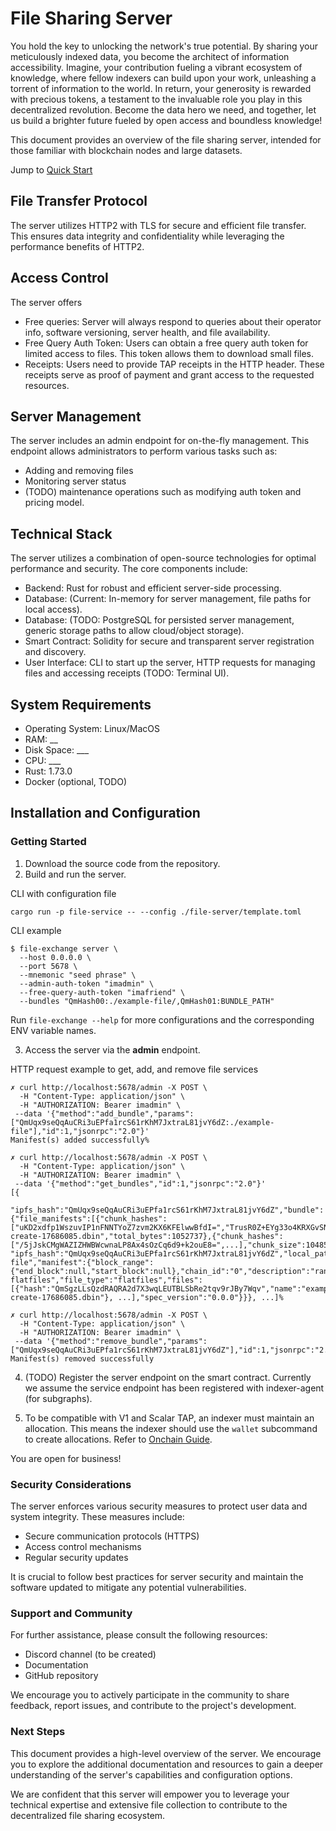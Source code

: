 # File Sharing Server

You hold the key to unlocking the network's true potential. By sharing your meticulously indexed data, you become the architect of information accessibility. Imagine, your contribution fueling a vibrant ecosystem of knowledge, where fellow indexers can build upon your work, unleashing a torrent of information to the world. In return, your generosity is rewarded with precious tokens, a testament to the invaluable role you play in this decentralized revolution. Become the data hero we need, and together, let us build a brighter future fueled by open access and boundless knowledge!

This document provides an overview of the file sharing server, intended for those familiar with blockchain nodes and large datasets.

Jump to [Quick Start](###getting-started)

## File Transfer Protocol

The server utilizes HTTP2 with TLS for secure and efficient file transfer. This ensures data integrity and confidentiality while leveraging the performance benefits of HTTP2.


## Access Control

The server offers

- Free queries: Server will always respond to queries about their operator info, software versioning, server health, and file availability.
- Free Query Auth Token: Users can obtain a free query auth token for limited access to files. This token allows them to download small files.
- Receipts: Users need to provide TAP receipts in the HTTP header. These receipts serve as proof of payment and grant access to the requested resources.

## Server Management

The server includes an admin endpoint for on-the-fly management. This endpoint allows administrators to perform various tasks such as:

- Adding and removing files
- Monitoring server status
- (TODO) maintenance operations such as modifying auth token and pricing model.

## Technical Stack
The server utilizes a combination of open-source technologies for optimal performance and security. The core components include:

- Backend: Rust for robust and efficient server-side processing.
- Database: (Current: In-memory for server management, file paths for local access). 
- Database: (TODO: PostgreSQL for persisted server management, generic storage paths to allow cloud/object storage). 
- Smart Contract: Solidity for secure and transparent server registration and discovery.
- User Interface: CLI to start up the server, HTTP requests for managing files and accessing receipts (TODO: Terminal UI).

## System Requirements
- Operating System: Linux/MacOS
- RAM: __
- Disk Space: ___
- CPU: ___
- Rust: 1.73.0
- Docker (optional, TODO)

## Installation and Configuration

### Getting Started

1. Download the source code from the repository.
2. Build and run the server.

CLI with configuration file
```
cargo run -p file-service -- --config ./file-server/template.toml
```

CLI example
```
$ file-exchange server \
  --host 0.0.0.0 \
  --port 5678 \
  --mnemonic "seed phrase" \
  --admin-auth-token "imadmin" \
  --free-query-auth-token "imafriend" \
  --bundles "QmHash00:./example-file/,QmHash01:BUNDLE_PATH"
```
Run `file-exchange --help` for more configurations and the corresponding ENV variable names.

3. Access the server via the **admin** endpoint.

HTTP request example to get, add, and remove file services
```
✗ curl http://localhost:5678/admin -X POST \
  -H "Content-Type: application/json" \
  -H "AUTHORIZATION: Bearer imadmin" \
 --data '{"method":"add_bundle","params":["QmUqx9seQqAuCRi3uEPfa1rcS61rKhM7JxtraL81jvY6dZ:./example-file"],"id":1,"jsonrpc":"2.0"}' 
Manifest(s) added successfully%      

✗ curl http://localhost:5678/admin -X POST \
  -H "Content-Type: application/json" \
  -H "AUTHORIZATION: Bearer imadmin" \
 --data '{"method":"get_bundles","id":1,"jsonrpc":"2.0"}'
[{
  "ipfs_hash":"QmUqx9seQqAuCRi3uEPfa1rcS61rKhM7JxtraL81jvY6dZ","bundle":{"file_manifests":[{"chunk_hashes":["uKD2xdfp1WszuvIP1nFNNTYoZ7zvm2KX6KFElwwBfdI=","TrusR0Z+EYg33o4KRXGvSN910yavCkjD7K3pYImGZaQ="],"chunk_size":1048576,"file_name":"example-create-17686085.dbin","total_bytes":1052737},{"chunk_hashes":["/5jJskCMgWAZIZHWBWcwnaLP8Ax4sOzCq6d9+k2ouE8=",...],"chunk_size":1048576,"file_name":"0017234500.dbin.zst","total_bytes":24817953},...],
"ipfs_hash":"QmUqx9seQqAuCRi3uEPfa1rcS61rKhM7JxtraL81jvY6dZ","local_path":"./example-file","manifest":{"block_range":{"end_block":null,"start_block":null},"chain_id":"0","description":"random flatfiles","file_type":"flatfiles","files":[{"hash":"QmSgzLLsQzdRAQRA2d7X3wqLEUTBLSbRe2tqv9rJBy7Wqv","name":"example-create-17686085.dbin"}, ...],"spec_version":"0.0.0"}}}, ...]%                            

✗ curl http://localhost:5678/admin -X POST \
  -H "Content-Type: application/json" \
  -H "AUTHORIZATION: Bearer imadmin" \
 --data '{"method":"remove_bundle","params":["QmUqx9seQqAuCRi3uEPfa1rcS61rKhM7JxtraL81jvY6dZ"],"id":1,"jsonrpc":"2.0"}' 
Manifest(s) removed successfully
```

4. (TODO) Register the server endpoint on the smart contract. Currently we assume the service endpoint has been registered with indexer-agent (for subgraphs). 

5. To be compatible with V1 and Scalar TAP, an indexer must maintain an allocation. This means the indexer should use the `wallet` subcommand to create allocations. Refer to [Onchain Guide](onchain_guide.md).

You are open for business!

### Security Considerations

The server enforces various security measures to protect user data and system integrity. These measures include:

- Secure communication protocols (HTTPS)
- Access control mechanisms
- Regular security updates

It is crucial to follow best practices for server security and maintain the software updated to mitigate any potential vulnerabilities.

### Support and Community

For further assistance, please consult the following resources:

- Discord channel (to be created)
- Documentation
- GitHub repository

We encourage you to actively participate in the community to share feedback, report issues, and contribute to the project's development.

### Next Steps

This document provides a high-level overview of the server. We encourage you to explore the additional documentation and resources to gain a deeper understanding of the server's capabilities and configuration options.

We are confident that this server will empower you to leverage your technical expertise and extensive file collection to contribute to the decentralized file sharing ecosystem.

